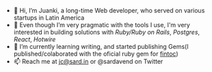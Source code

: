 
* 👋 Hi, I’m Juanki, a long-time Web developer, who served on various startups in Latin America
* 👀 Even though I’m very pragmatic with the tools I use, I'm very interested in building solutions with *Ruby/Ruby on Rails*, *Postgres*, *React*, *Hotwire*
* 🌱 I’m currently learning writing, and started publishing Gems(I published/colaborated with the oficial ruby gem for [fintoc](https://github.com/fintoc-com/fintoc-ruby))
* 📫 Reach me at jc@sard.in or @sardavend on Twitter

<!--
**sardavend/sardavend** is a ✨ _special_ ✨ repository because its `README.md` (this file) appears on your GitHub profile.

Here are some ideas to get you started:

- 🔭 I’m currently working on ...
- 🌱 I’m currently learning ...
- 👯 I’m looking to collaborate on ...
- 🤔 I’m looking for help with ...
- 💬 Ask me about ...
- 📫 How to reach me: ...
- 😄 Pronouns: ...
- ⚡ Fun fact: ...
-->
